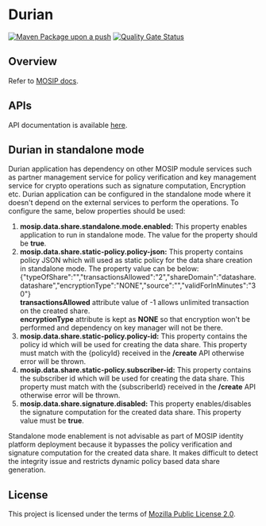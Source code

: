 # Durian 
[![Maven Package upon a push](https://github.com/mosip/durian/actions/workflows/push_trigger.yml/badge.svg?branch=release-1.2.0.1)](https://github.com/mosip/durian/actions/workflows/push_trigger.yml)
[![Quality Gate Status](https://sonarcloud.io/api/project_badges/measure?branch=release-1.2.0.1&project=mosip_durian&metric=alert_status)](https://sonarcloud.io/dashboard?branch=release-1.2.0.1&id=mosip_durian)


## Overview
Refer to [MOSIP docs](https://docs.mosip.io/1.2.0/modules/datashare).

## APIs
API documentation is available [here](https://docs.mosip.io/1.2.0/api).

## Durian in standalone mode
Durian application has dependency on other MOSIP module services such as partner management service for policy verification and key management service for crypto operations such as signature computation, Encryption etc.
Durian application can be configured in the standalone mode where it doesn't depend on the external services to perform the operations.
To configure the same, below properties should be used:
1. **mosip.data.share.standalone.mode.enabled:** This property enables application to run in standalone mode. The value for the property should be **true**.
2. **mosip.data.share.static-policy.policy-json:** This property contains policy JSON which will used as static policy for the data share creation in standalone mode. The property value can be below:
   {"typeOfShare":"","transactionsAllowed":"2","shareDomain":"datashare.datashare","encryptionType":"NONE","source":"","validForInMinutes":"30"}  
   **transactionsAllowed** attribute value of -1 allows unlimited transaction on the created share.  
   **encryptionType** attribute is kept as **NONE** so that encryption won't be performed and dependency on key manager will not be there.
3. **mosip.data.share.static-policy.policy-id:** This property contains the policy id which will be used for creating the data share. This property must match with the {policyId} received in the **/create** API otherwise error will be thrown. 
4. **mosip.data.share.static-policy.subscriber-id:** This property contains the subscriber id which will be used for creating the data share. This property must match with the {subscriberId} received in the **/create** API otherwise error will be thrown.
5. **mosip.data.share.signature.disabled:** This property enables/disables the signature computation for the created data share. This property value must be **true**.

Standalone mode enablement is not advisable as part of MOSIP identity platform deployment because it bypasses the policy verification and signature computation for the created data share. It makes difficult to detect the integrity issue and restricts dynamic policy based data share generation.

## License
This project is licensed under the terms of [Mozilla Public License 2.0](LICENSE).

